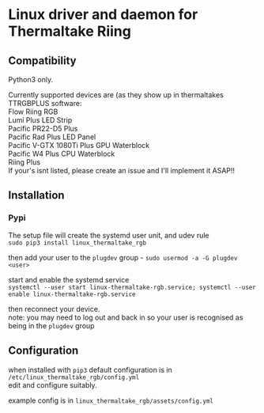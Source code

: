 # Linux driver and daemon for Thermaltake Riing

## Compatibility
Python3 only.

Currently supported devices are (as they show up in thermaltakes TTRGBPLUS software:  
    Flow Riing RGB  
    Lumi Plus LED Strip  
    Pacific PR22-D5 Plus  
    Pacific Rad Plus LED Panel  
    Pacific V-GTX 1080Ti Plus GPU Waterblock  
    Pacific W4 Plus CPU Waterblock  
    Riing Plus  
If your's isnt listed, please create an issue and I'll implement it ASAP!!  

## Installation

### Pypi
The setup file will create the systemd user unit, and udev rule  
`sudo pip3 install linux_thermaltake_rgb`  

then add your user to the `plugdev` group - `sudo usermod -a -G plugdev <user>`  

start and enable the systemd service  
`systemctl --user start linux-thermaltake-rgb.service; systemctl --user enable linux-thermaltake-rgb.service`  

then reconnect your device.  
  note: you may need to log out and back in so your user is recognised as being in the `plugdev` group  

## Configuration
when installed with `pip3` default configuration is in `/etc/linux_thermaltake_rgb/config.yml`  
edit and configure suitably.  

example config is in `linux_thermaltake_rgb/assets/config.yml`
